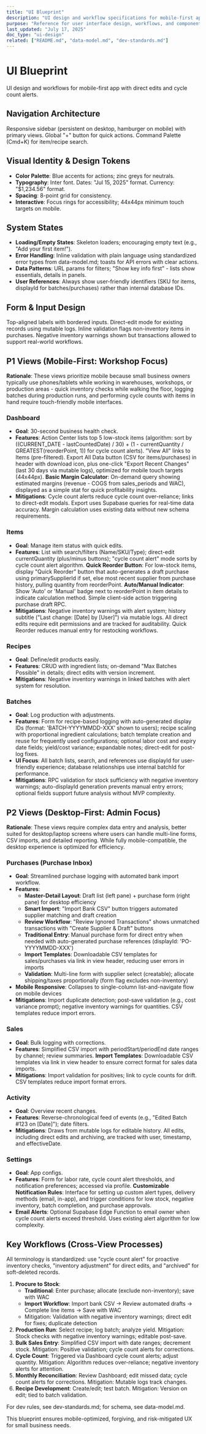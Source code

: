 ```yaml
---
title: "UI Blueprint"
description: "UI design and workflow specifications for mobile-first app"
purpose: "Reference for user interface design, workflows, and component specifications"
last_updated: "July 17, 2025"
doc_type: "ui-design"
related: ["README.md", "data-model.md", "dev-standards.md"]
---
```


# UI Blueprint

UI design and workflows for mobile-first app with direct edits and cycle count alerts.

## Navigation Architecture

Responsive sidebar (persistent on desktop, hamburger on mobile) with primary views. Global "+" button for quick actions. Command Palette (Cmd+K) for item/recipe search.

## Visual Identity & Design Tokens

- **Color Palette**: Blue accents for actions; zinc greys for neutrals.  
- **Typography**: Inter font. Dates: "Jul 15, 2025" format. Currency: "$1,234.56" format.  
- **Spacing**: 8-point grid for consistency.  
- **Interactive**: Focus rings for accessibility; 44x44px minimum touch targets on mobile.

## System States

- **Loading/Empty States**: Skeleton loaders; encouraging empty text (e.g., "Add your first item!").
- **Error Handling**: Inline validation with plain language using standardized error types from data-model.md; toasts for API errors with clear actions.
- **Data Patterns**: URL params for filters; "Show key info first" - lists show essentials, details in panels.
- **User References**: Always show user-friendly identifiers (SKU for items, displayId for batches/purchases) rather than internal database IDs.


## Form & Input Design

Top-aligned labels with bordered inputs. Direct-edit mode for existing records using mutable logs. Inline validation flags non-inventory items in purchases. Negative inventory warnings shown but transactions allowed to support real-world workflows.

## P1 Views (Mobile-First: Workshop Focus)

**Rationale**: These views prioritize mobile because small business owners typically use phones/tablets while working in warehouses, workshops, or production areas - quick inventory checks while walking the floor, logging batches during production runs, and performing cycle counts with items in hand require touch-friendly mobile interfaces.

### Dashboard

- **Goal**: 30-second business health check.  
- **Features**: Action Center lists top 5 low-stock items (algorithm: sort by ((CURRENT_DATE - lastCountedDate) / 30) + (1 - currentQuantity / GREATEST(reorderPoint, 1)) for cycle count alerts). "View All" links to Items (pre-filtered). Export All Data button (CSV for items/purchases) in header with download icon, plus one-click "Export Recent Changes" (last 30 days via mutable logs), optimized for mobile touch targets (44x44px). **Basic Margin Calculator**: On-demand query showing estimated margins (revenue - COGS from sales_periods and WAC), displayed as a simple stat for quick profitability insights.
- **Mitigations**: Cycle count alerts reduce cycle count over-reliance; links to direct-edit modals. Export uses Supabase queries for real-time data accuracy. Margin calculation uses existing data without new schema requirements.

### Items

- **Goal**: Manage item status with quick edits.  
- **Features**: List with search/filters (Name/SKU/Type); direct-edit currentQuantity (plus/minus buttons); "cycle count alert" mode sorts by cycle count alert algorithm. **Quick Reorder Button**: For low-stock items, display "Quick Reorder" button that auto-generates a draft purchase using primarySupplierId if set, else most recent supplier from purchase history, pulling quantity from reorderPoint. **Auto/Manual Indicator**: Show 'Auto' or 'Manual' badge next to reorderPoint in item details to indicate calculation method. Simple client-side action triggering purchase draft RPC.
- **Mitigations**: Negative inventory warnings with alert system; history subtitle ("Last change: [Date] by [User]") via mutable logs. All direct edits require edit permissions and are tracked for auditability. Quick Reorder reduces manual entry for restocking workflows.

### Recipes

- **Goal**: Define/edit products easily.  
- **Features**: CRUD with ingredient lists; on-demand "Max Batches Possible" in details; direct edits with version increment.  
- **Mitigations**: Negative inventory warnings in linked batches with alert system for resolution.

### Batches

- **Goal**: Log production with adjustments.  
- **Features**: Form for recipe-based logging with auto-generated display IDs (format: 'BATCH-YYYYMMDD-XXX' shown to users); recipe scaling with proportional ingredient calculations; batch template creation and reuse for frequently used configurations; optional labor cost and expiry date fields; yield/cost variance; expandable notes; direct-edit for post-log fixes.  
- **UI Focus**: All batch lists, search, and references use displayId for user-friendly experience; database relationships use internal batchId for performance.
- **Mitigations**: RPC validation for stock sufficiency with negative inventory warnings; auto-displayId generation prevents manual entry errors; optional fields support future analysis without MVP complexity.

## P2 Views (Desktop-First: Admin Focus)

**Rationale**: These views require complex data entry and analysis, better suited for desktop/laptop screens where users can handle multi-line forms, CSV imports, and detailed reporting. While fully mobile-compatible, the desktop experience is optimized for efficiency.

### Purchases (Purchase Inbox)

- **Goal**: Streamlined purchase logging with automated bank import workflow.  
- **Features**: 
  - **Master-Detail Layout**: Draft list (left pane) + purchase form (right pane) for desktop efficiency
  - **Smart Import**: "Import Bank CSV" button triggers automated supplier matching and draft creation
  - **Review Workflow**: "Review Ignored Transactions" shows unmatched transactions with "Create Supplier & Draft" buttons
  - **Traditional Entry**: Manual purchase form for direct entry when needed with auto-generated purchase references (displayId: 'PO-YYYYMMDD-XXX')
  - **Import Templates**: Downloadable CSV templates for sales/purchases via link in view header, reducing user errors in imports
  - **Validation**: Multi-line form with supplier select (creatable); allocate shipping/taxes proportionally (form flag excludes non-inventory)
- **Mobile Responsive**: Collapses to single-column list-and-navigate flow on mobile devices
- **Mitigations**: Import duplicate detection; post-save validation (e.g., cost variance prompt); negative inventory warnings for quantities. CSV templates reduce import errors.

### Sales

- **Goal**: Bulk logging with corrections.  
- **Features**: Simplified CSV import with periodStart/periodEnd date ranges by channel; review summaries. **Import Templates**: Downloadable CSV templates via link in view header to ensure correct format for sales data imports.
- **Mitigations**: Import validation for positives; link to cycle counts for drift. CSV templates reduce import format errors.

### Activity

- **Goal**: Overview recent changes.  
- **Features**: Reverse-chronological feed of events (e.g., "Edited Batch #123 on [Date]"); date filters.  
- **Mitigations**: Draws from mutable logs for editable history. All edits, including direct edits and archiving, are tracked with user, timestamp, and effectiveDate.

### Settings

- **Goal**: App configs.  
- **Features**: Form for labor rate, cycle count alert thresholds, and notification preferences; accessed via profile. **Customizable Notification Rules**: Interface for setting up custom alert types, delivery methods (email, in-app), and trigger conditions for low stock, negative inventory, batch completion, and purchase approvals.
- **Email Alerts**: Optional Supabase Edge Function to email owner when cycle count alerts exceed threshold. Uses existing alert algorithm for low complexity.

## Key Workflows (Cross-View Processes)

All terminology is standardized: use "cycle count alert" for proactive inventory checks, "inventory adjustment" for direct edits, and "archived" for soft-deleted records.

1. **Procure to Stock**: 
   - **Traditional**: Enter purchase; allocate (exclude non-inventory); save with WAC
   - **Import Workflow**: Import bank CSV → Review automated drafts → Complete line items → Save with WAC
   - Mitigation: Validation with negative inventory warnings; direct edit for fixes; duplicate detection
2. **Production Run**: Select recipe; log batch; analyze yield. Mitigation: Stock checks with negative inventory warnings; editable post-save.  
3. **Bulk Sales Entry**: Simplified CSV import with date ranges; decrement stock. Mitigation: Positive validation; cycle count alerts for corrections.  
4. **Cycle Count**: Triggered via Dashboard cycle count alerts; adjust quantity. Mitigation: Algorithm reduces over-reliance; negative inventory alerts for attention.  
5. **Monthly Reconciliation**: Review Dashboard; edit missed data; cycle count alerts for corrections. Mitigation: Mutable logs track changes.  
6. **Recipe Development**: Create/edit; test batch. Mitigation: Version on edit; tied to batch validation.

For dev rules, see dev-standards.md; for schema, see data-model.md.

This blueprint ensures mobile-optimized, forgiving, and risk-mitigated UX for small business needs.
